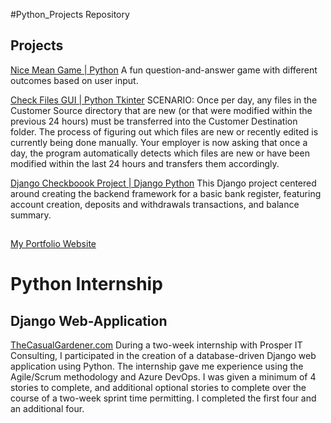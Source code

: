 #Python_Projects Repository

## Projects

[Nice Mean Game | Python](https://github.com/Michael1388/Python_Projects/tree/main/Exercises/Nice_Mean_Game) A fun question-and-answer game with different outcomes based on user input.

[Check Files GUI | Python Tkinter](https://github.com/Michael1388/Python_Projects/tree/main/Exercises/Tkinter_Sqlite)
SCENARIO: Once per day, any files in the Customer Source directory that are new (or that were modified within the previous 24 hours) must be transferred into the Customer Destination folder. The process of figuring out which files are new or recently edited is currently being done manually. Your employer is now asking that once a day, the program automatically detects which files are new or have been modified within the last 24 hours and transfers them accordingly.  

[Django Checkboook Project | Django Python](https://github.com/Michael1388/Python_Projects/tree/main/Django_Apps)
This Django project centered around creating the backend framework for a basic bank register, featuring account creation, deposits and withdrawals transactions, and balance summary.

## 
[My Portfolio Website](http://michael-larocca.com/)

# Python Internship
## Django Web-Application
[TheCasualGardener.com](https://github.com/Michael1388/Python_Projects/tree/main/TheCasualGardener)
During a two-week internship with Prosper IT Consulting, I participated in the creation of a database-driven Django web application using Python. The internship gave me experience using the Agile/Scrum methodology and Azure DevOps. I was given a minimum of 4 stories to complete, and additional optional stories to complete over the course of a two-week sprint time permitting. I completed the first four and an additional four.


